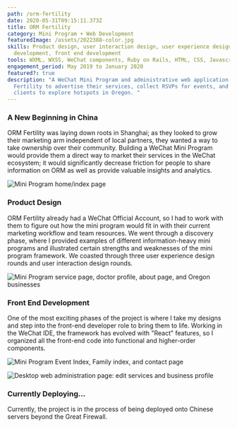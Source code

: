 ```yaml
---
path: /orm-fertility
date: 2020-05-31T09:15:11.373Z
title: ORM Fertility
category: Mini Program + Web Development
featuredImage: /assets/2022388-color.jpg
skills: Product design, user interaction design, user experience design, WeChat
  development, front end development
tools: WXML, WXSS, WeChat components, Ruby on Rails, HTML, CSS, Javascript
engagement_period: May 2019 to January 2020
featured?: true
description: "A WeChat Mini Program and administrative web application for ORM
  Fertility to advertise their services, collect RSVPs for events, and allow
  clients to explore hotspots in Oregon. "
---
```

### A New Beginning in China

ORM Fertility was laying down roots in Shanghai; as they looked to grow their marketing arm independent of local partners, they wanted a way to take ownership over their community. Building a WeChat Mini Program would provide them a direct way to market their services in the WeChat ecosystem; it would significantly decrease friction for people to share information on ORM as well as provide valuable  insights and analytics. 

![Mini Program home/index page](/assets/orm_1.png "Mini Program home/index page")

### Product Design

ORM Fertility already had a WeChat Official Account, so I had to work with them to figure out how the mini program would fit in with their current marketing workflow and team resources. We went through a discovery phase, where I provided examples of different information-heavy mini programs and illustrated certain strengths and weaknesses of the mini program framework. We coasted through three user experience design rounds and user interaction design rounds. 

![Mini Program service page, doctor profile, about page, and Oregon businesses](/assets/orm_2.png "Mini Program service page, doctor profile, about page, and Oregon businesses")

### Front End Development

One of the most exciting phases of the project is where I take my designs and step into the front-end developer role to bring them to life. Working in the WeChat IDE, the framework has evolved with "React" features, so I organized all the front-end code into functional and higher-order components. 



![Mini Program Event Index, Family index, and contact page](/assets/orm_3.png "Mini Program Event Index, Family index, and contact page")

![Desktop web administration page: edit services and business profile](/assets/orm_5.png "Desktop web administration page: edit services and business profile")

### Currently Deploying...

Currently, the project is in the process of being deployed onto Chinese servers beyond the Great Firewall.